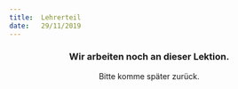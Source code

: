 ```yaml
---
title:  Lehrerteil
date:   29/11/2019
---
```


### <center>Wir arbeiten noch an dieser Lektion.</center>
<center>Bitte komme später zurück.</center>